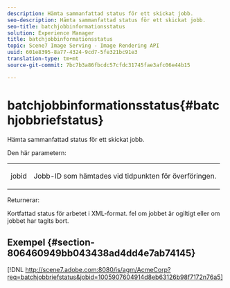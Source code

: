 ```yaml
---
description: Hämta sammanfattad status för ett skickat jobb.
seo-description: Hämta sammanfattad status för ett skickat jobb.
seo-title: batchjobbinformationsstatus
solution: Experience Manager
title: batchjobbinformationsstatus
topic: Scene7 Image Serving - Image Rendering API
uuid: 601e8395-8a77-4324-9cd7-5fe321bc91e3
translation-type: tm+mt
source-git-commit: 7bc7b3a86fbcdc57cfdc31745fae3afc06e44b15

---
```



# batchjobbinformationsstatus{#batchjobbriefstatus}

Hämta sammanfattad status för ett skickat jobb.

Den här parametern:

<table id="simpletable_86E581DBB352479CB4CB531434D91E83"> 
 <tr class="strow"> 
  <td class="stentry"> <p> <span class="codeph"> jobid </span> </p> </td> 
  <td class="stentry"> <p>Jobb-ID som hämtades vid tidpunkten för överföringen. </p> </td> 
 </tr> 
</table>

Returnerar:

Kortfattad status för arbetet i XML-format. fel om jobbet är ogiltigt eller om jobbet har tagits bort.

## Exempel {#section-806460949bb043438ad4dd4e7ab74145}

[!DNL http://scene7.adobe.com:8080/is/agm/AcmeCorp?req=batchjobbriefstatus&jobid=1005907604914d8eb63126b98f7172n76a5]
